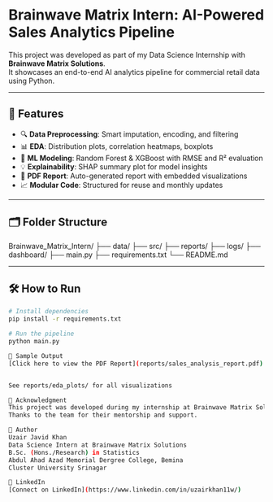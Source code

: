 # Brainwave Matrix Intern: AI-Powered Sales Analytics Pipeline

This project was developed as part of my Data Science Internship with **Brainwave Matrix Solutions**.  
It showcases an end-to-end AI analytics pipeline for commercial retail data using Python.

---

## 🚀 Features

- 🔍 **Data Preprocessing**: Smart imputation, encoding, and filtering
- 📊 **EDA**: Distribution plots, correlation heatmaps, boxplots
- 🤖 **ML Modeling**: Random Forest & XGBoost with RMSE and R² evaluation
- 💡 **Explainability**: SHAP summary plot for model insights
- 📄 **PDF Report**: Auto-generated report with embedded visualizations
- 📈 **Modular Code**: Structured for reuse and monthly updates

---

## 🗂️ Folder Structure

Brainwave_Matrix_Intern/ ├── data/ ├── src/ ├── reports/ ├── logs/ ├── dashboard/ ├── main.py ├── requirements.txt └── README.md

---

## 🛠️ How to Run

```bash
# Install dependencies
pip install -r requirements.txt

# Run the pipeline
python main.py

📄 Sample Output
[Click here to view the PDF Report](reports/sales_analysis_report.pdf)


See reports/eda_plots/ for all visualizations

🙏 Acknowledgment
This project was developed during my internship at Brainwave Matrix Solutions.
Thanks to the team for their mentorship and support.

👤 Author
Uzair Javid Khan
Data Science Intern at Brainwave Matrix Solutions
B.Sc. (Hons./Research) in Statistics
Abdul Ahad Azad Memorial Dergree College, Bemina
Cluster University Srinagar

🔗 LinkedIn
[Connect on LinkedIn](https://www.linkedin.com/in/uzairkhan11w/)

